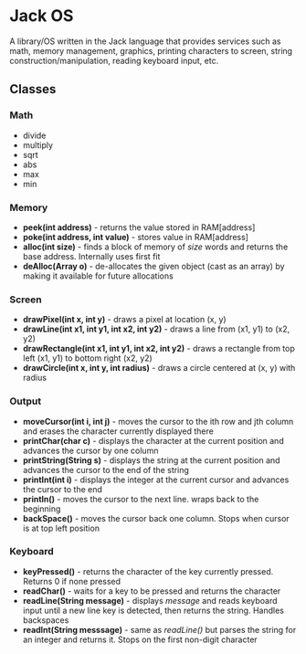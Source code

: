 # Jack OS
A library/OS written in the Jack language that provides services such as math, memory management, graphics, printing characters to screen, string construction/manipulation, reading keyboard input, etc.

## Classes
### Math
* divide
* multiply
* sqrt
* abs
* max
* min

### Memory
* **peek(int address)** - returns the value stored in RAM[address]
* **poke(int address, int value)** - stores value in RAM[address]
* **alloc(int size)** - finds a block of memory of _size_ words and returns the base address. Internally uses first fit
* **deAlloc(Array o)** - de-allocates the given object (cast as an array) by making it available for future allocations

### Screen
* **drawPixel(int x, int y)** - draws a pixel at location (x, y)
* **drawLine(int x1, int y1, int x2, int y2)** - draws a line from (x1, y1) to (x2, y2)
* **drawRectangle(int x1, int y1, int x2, int y2)** - draws a rectangle from top left (x1, y1) to bottom right (x2, y2)
* **drawCircle(int x, int y, int radius)** - draws a circle centered at (x, y) with radius

### Output
* **moveCursor(int i, int j)** - moves the cursor to the ith row and jth column and erases the character currently displayed there
* **printChar(char c)** - displays the character at the current position and advances the cursor by one column
* **printString(String s)** - displays the string at the current position and advances the cursor to the end of the string
* **printInt(int i)** - displays the integer at the current cursor and advances the cursor to the end
* **println()** - moves the cursor to the next line. wraps back to the beginning
* **backSpace()** - moves the cursor back one column. Stops when cursor is at top left position

### Keyboard
* **keyPressed()** - returns the character of the key currently pressed. Returns 0 if none pressed
* **readChar()** - waits for a key to be pressed and returns the character
* **readLine(String message)** - displays _message_ and reads keyboard input until a new line key is detected, then returns the string. Handles backspaces
* **readInt(String messsage)** - same as _readLine()_ but parses the string for an integer and returns it. Stops on the first non-digit character
